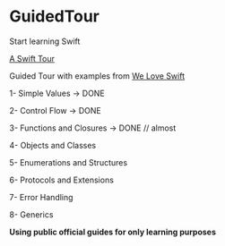 # GuidedTour 

Start learning Swift 

<a href="https://docs.swift.org/swift-book/GuidedTour/GuidedTour.html">A Swift Tour </a> 


Guided Tour with examples from <a href="https://www.weheartswift.com">We Love Swift</a>



1- Simple Values -> DONE

2- Control Flow -> DONE 

3- Functions and Closures -> DONE // almost 

4- Objects and Classes  

5- Enumerations and Structures 

6- Protocols and Extensions

7- Error Handling

8- Generics


<b>Using public official guides for only learning purposes</b>



